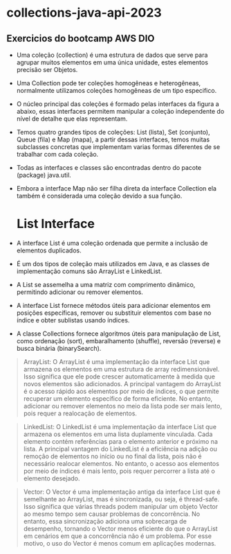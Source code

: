 # collections-java-api-2023
## Exercicios do bootcamp AWS DIO

- Uma coleção (collection) é uma estrutura de dados que serve para agrupar muitos elementos em uma única unidade, estes elementos precisão ser Objetos.
- Uma Collection pode ter coleções homogêneas e heterogêneas, normalmente utilizamos coleções homogêneas de um tipo especifico.
- O núcleo principal das coleções é formado pelas interfaces da figura a abaixo, essas interfaces permitem manipular a coleção independente do nível de detalhe que elas representam.
- Temos quatro grandes tipos de coleções: List (lista), Set (conjunto), Queue (fila) e Map (mapa), a partir dessas interfaces, temos muitas subclasses concretas que implementam varias formas diferentes de se trabalhar com cada coleção.


- Todas as interfaces e classes são encontradas dentro do pacote (package) java.util.
- Embora a interface Map não ser filha direta da interface Collection ela também é considerada uma coleção devido a sua função.

  # List Interface

- A interface List é uma coleção ordenada que permite a inclusão de elementos duplicados.
- É um dos tipos de coleção mais utilizados em Java, e as classes de implementação comuns são ArrayList e LinkedList.
- A List se assemelha a uma matriz com comprimento dinâmico, permitindo adicionar ou remover elementos.
- A interface List fornece métodos úteis para adicionar elementos em posições específicas, remover ou substituir elementos com base no índice e obter sublistas usando índices.
- A classe Collections fornece algoritmos úteis para manipulação de List, como ordenação (sort), embaralhamento (shuffle), reversão (reverse) e busca binária (binarySearch).

> ArrayList: O ArrayList é uma implementação da interface List que armazena os elementos em uma estrutura de array redimensionável. Isso significa que ele pode crescer automaticamente à medida que novos elementos são adicionados. A principal vantagem do ArrayList é o acesso rápido aos elementos por meio de índices, o que permite recuperar um elemento específico de forma eficiente. No entanto, adicionar ou remover elementos no meio da lista pode ser mais lento, pois requer a realocação de elementos.

> LinkedList: O LinkedList é uma implementação da interface List que armazena os elementos em uma lista duplamente vinculada. Cada elemento contém referências para o elemento anterior e próximo na lista. A principal vantagem do LinkedList é a eficiência na adição ou remoção de elementos no início ou no final da lista, pois não é necessário realocar elementos. No entanto, o acesso aos elementos por meio de índices é mais lento, pois requer percorrer a lista até o elemento desejado.
 
> Vector: O Vector é uma implementação antiga da interface List que é semelhante ao ArrayList, mas é sincronizada, ou seja, é thread-safe. Isso significa que várias threads podem manipular um objeto Vector ao mesmo tempo sem causar problemas de concorrência. No entanto, essa sincronização adiciona uma sobrecarga de desempenho, tornando o Vector menos eficiente do que o ArrayList em cenários em que a concorrência não é um problema. Por esse motivo, o uso do Vector é menos comum em aplicações modernas.
